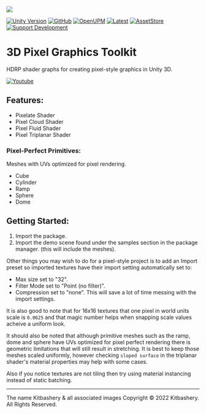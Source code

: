 <!-- ONLINE DOCUMENTATION FOUND @ https://kitbashery.com/docs/3d-pixel-graphics-toolkit -->



![](https://kitbashery.com/assets/images/kitbashery-github-banner.jpg)

[![Unity Version](https://img.shields.io/badge/Unity-2021.3%2B-blue.svg)](https://unity3d.com/get-unity/download)
[![GitHub](https://img.shields.io/github/license/kitbashery/modular-ai.svg)](https://github.com/Kitbashery/3D-Pixel-Graphics-Toolkit/blob/main/LICENSE.md)
[![OpenUPM](https://img.shields.io/badge/Install-openUPM-blue)](https://openupm.com/packages/com.kitbashery.3d-pixel-graphics-toolkit.html)
[![Latest](https://img.shields.io/badge/Dev%20Kit-.unitypackage-blue)](https://github.com/Kitbashery/3D-Pixel-Graphics-Toolkit/releases/download/Development-Package/Kitbashery_3D_Pixel_Graphics_Toolkit.unitypackage)
[![AssetStore](https://img.shields.io/badge/Download%20LTS-Asset%20Store-blue)](https://assetstore.unity.com/packages/slug/233054)
[![Support Development](https://img.shields.io/badge/Ko--fi-Support%20Development-%23ff5f5f)](https://ko-fi.com/S6S8EKDY5)

# 3D Pixel Graphics Toolkit

HDRP shader graphs for creating pixel-style graphics in Unity 3D.

[![Youtube](https://img.youtube.com/vi/wWMcH4FSE44/0.jpg)](https://www.youtube.com/watch?v=wWMcH4FSE44)

## Features:

* Pixelate Shader
* Pixel Cloud Shader
* Pixel Fluid Shader
* Pixel Triplanar Shader

### Pixel-Perfect Primitives:
Meshes with UVs optimized for pixel rendering.

* Cube
* Cylinder
* Ramp
* Sphere
* Dome

## Getting Started:

1. Import the package.
2. Import the demo scene found under the samples section in the package manager. (this will include the meshes).

Other things you may wish to do for a pixel-style project is to add an Import preset so imported textures have their import setting automatically set to:
* Max size set to "32".
* Filter Mode set to "Point (no filter)".
* Compression set to "none".
This will save a lot of time messing with the import settings.

It is also good to note that for 16x16 textures that one pixel in world units scale is `0.0625` and that magic number helps when snapping scale values acheive a uniform look.

It should also be noted that although primitive meshes such as the ramp, dome and sphere have UVs optimized for pixel perfect rendering there is geometric limitations that will still result in stretching. It is best to keep those meshes scaled uniformly, however checking `sloped surface` in the triplanar shader's material properties may help with some cases.

Also if you notice textures are not tiling then try using material instancing instead of static batching.

---- 
The name Kitbashery & all associated images Copyright &copy; 2022 Kitbashery. All Rights Reserved.

